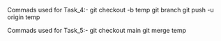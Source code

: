 Commads used for Task_4:-
git checkout -b temp
git branch
git push -u origin temp

Commads used for Task_5:-
git checkout main
git merge temp

